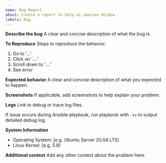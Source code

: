 ```yaml
---
name: Bug Report
about: Create a report to help us improve Bizbox
labels: Bug
---
```


**Describe the bug**
A clear and concise description of what the bug is.

**To Reproduce**
Steps to reproduce the behavior:
1. Go to '...'
2. Click on '....'
3. Scroll down to '....'
4. See error

**Expected behavior**
A clear and concise description of what you expected to happen.

**Screenshots**
If applicable, add screenshots to help explain your problem.

**Logs**
Link to debug or trace log files.

If issue occurs during Ansible playbook, run playbook with `-vv` to output detailed debug log.

**System Information**

 - Operating System: [e.g. Ubuntu Server 20.04 LTS]
 - Linux Kernel: [e.g. 5.8]

**Additional context**
Add any other context about the problem here.
